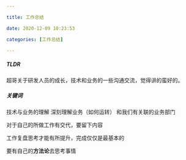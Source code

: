 ```yaml
---

title: 工作总结

date: 2020-12-09 10:23:53

categories: [工作总结]

---
```


##### TLDR

超哥关于研发人员的成长，技术和业务的一些沟通交流，觉得讲的蛮好的。

##### 关键词

技术与业务的理解 深刻理解业务（如何运转） 和我们有关联的业务部门 

对于自己的所做工作有交代，要留下内容

工作复盘思考才能有所提升，完成仅仅是最基本的

要有自己的**方法论**去思考事情

